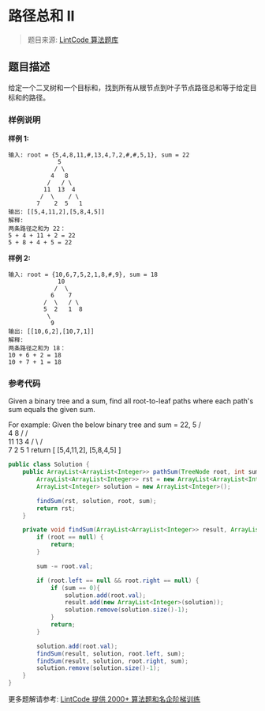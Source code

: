 # 路径总和 II
 > 题目来源: [LintCode 算法题库](https://www.lintcode.com/problem/path-sum-ii/?utm_source=sc-github-wzz)
 ## 题目描述
 给定一个二叉树和一个目标和，找到所有从根节点到叶子节点路径总和等于给定目标和的路径。

 ### 样例说明
 **样例 1:**
```
输入: root = {5,4,8,11,#,13,4,7,2,#,#,5,1}, sum = 22
              5
             / \
            4   8
           /   / \
          11  13  4
         /  \    / \
        7    2  5   1
输出: [[5,4,11,2],[5,8,4,5]]
解释:
两条路径之和为 22：
5 + 4 + 11 + 2 = 22
5 + 8 + 4 + 5 = 22
```
**样例 2:**
```
输入: root = {10,6,7,5,2,1,8,#,9}, sum = 18
              10
             /  \
            6    7
          /  \   / \
          5  2   1  8
           \ 
            9 
输出: [[10,6,2],[10,7,1]]
解释:
两条路径之和为 18：
10 + 6 + 2 = 18
10 + 7 + 1 = 18
```
 ### 参考代码
 Given a binary tree and a sum, find all root-to-leaf paths where each path's sum equals the given sum.

For example:
Given the below binary tree and sum = 22,
              5
             / \
            4   8
           /   / \
          11  13  4
         /  \    / \
        7    2  5   1
return
[
   [5,4,11,2],
   [5,8,4,5]
]
```java
public class Solution {
    public ArrayList<ArrayList<Integer>> pathSum(TreeNode root, int sum) {
        ArrayList<ArrayList<Integer>> rst = new ArrayList<ArrayList<Integer>>();
        ArrayList<Integer> solution = new ArrayList<Integer>();

        findSum(rst, solution, root, sum);
        return rst;
    }

    private void findSum(ArrayList<ArrayList<Integer>> result, ArrayList<Integer> solution, TreeNode root, int sum){
        if (root == null) {
            return;
        }

        sum -= root.val;

        if (root.left == null && root.right == null) {
            if (sum == 0){
                solution.add(root.val);
                result.add(new ArrayList<Integer>(solution));
                solution.remove(solution.size()-1);
            }
            return;
        }

        solution.add(root.val);
        findSum(result, solution, root.left, sum);
        findSum(result, solution, root.right, sum);
        solution.remove(solution.size()-1);
    }
}
```
 更多题解请参考: [LintCode 提供 2000+ 算法题和名企阶梯训练](https://www.lintcode.com/problem/?utm_source=sc-github-wzz)